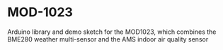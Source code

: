# MOD-1023
Arduino library and demo sketch for the MOD1023, which combines the BME280 weather multi-sensor and the AMS indoor air quality sensor
